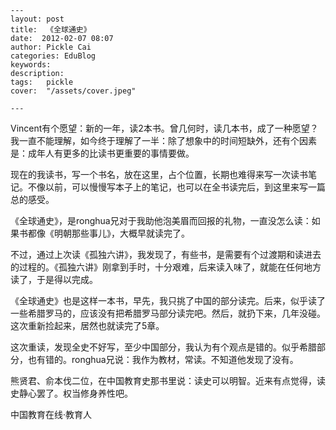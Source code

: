 
    ---
    layout: post  
    title:  《全球通史》  
    date:  2012-02-07 08:07  
    author: Pickle Cai  
    categories: EduBlog  
    keywords: 
    description:   
    tags:	pickle   
    cover:  "/assets/cover.jpeg"  

    ---  
    
 Vincent有个愿望：新的一年，读2本书。曾几何时，读几本书，成了一种愿望？我一直不能理解，如今终于理解了一半：除了想象中的时间短缺外，还有个因素是：成年人有更多的比读书更重要的事情要做。

现在的我读书，写一个书名，放在这里，占个位置，长期也难得来写一次读书笔记。不像以前，可以慢慢写本子上的笔记，也可以在全书读完后，到这里来写一篇总的感受。

《全球通史》，是ronghua兄对于我助他泡美眉而回报的礼物，一直没怎么读：如果书都像《明朝那些事儿》，大概早就读完了。

不过，通过上次读《孤独六讲》，我发现了，有些书，是需要有个过渡期和读进去的过程的。《孤独六讲》刚拿到手时，十分艰难，后来读入味了，就能在任何地方读了，于是得以完成。

《全球通史》也是这样一本书，早先，我只挑了中国的部分读完。后来，似乎读了一些希腊罗马的，应该没有把希腊罗马部分读完吧。然后，就扔下来，几年没碰。这次重新捡起来，居然也就读完了5章。

这次重读，发现全史不好写，至少中国部分，我认为有个观点是错的。似乎希腊部分，也有错的。ronghua兄说：我作为教材，常读。不知道他发现了没有。

熊贤君、俞本伐二位，在中国教育史那书里说：读史可以明智。近来有点觉得，读史静心罢了。权当修身养性吧。				

		    
 中国教育在线·教育人

